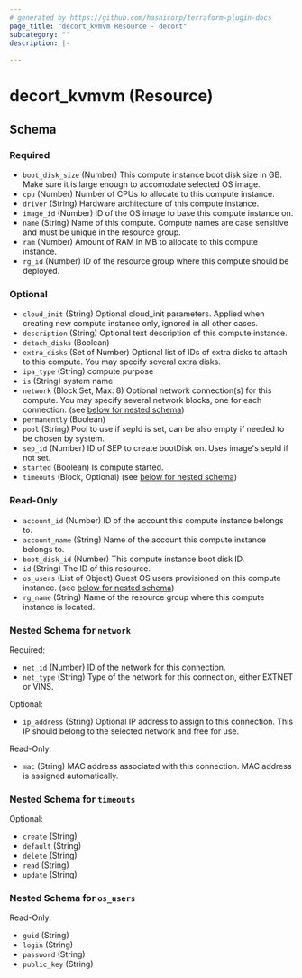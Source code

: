 ```yaml
---
# generated by https://github.com/hashicorp/terraform-plugin-docs
page_title: "decort_kvmvm Resource - decort"
subcategory: ""
description: |-
  
---
```


# decort_kvmvm (Resource)





<!-- schema generated by tfplugindocs -->
## Schema

### Required

- `boot_disk_size` (Number) This compute instance boot disk size in GB. Make sure it is large enough to accomodate selected OS image.
- `cpu` (Number) Number of CPUs to allocate to this compute instance.
- `driver` (String) Hardware architecture of this compute instance.
- `image_id` (Number) ID of the OS image to base this compute instance on.
- `name` (String) Name of this compute. Compute names are case sensitive and must be unique in the resource group.
- `ram` (Number) Amount of RAM in MB to allocate to this compute instance.
- `rg_id` (Number) ID of the resource group where this compute should be deployed.

### Optional

- `cloud_init` (String) Optional cloud_init parameters. Applied when creating new compute instance only, ignored in all other cases.
- `description` (String) Optional text description of this compute instance.
- `detach_disks` (Boolean)
- `extra_disks` (Set of Number) Optional list of IDs of extra disks to attach to this compute. You may specify several extra disks.
- `ipa_type` (String) compute purpose
- `is` (String) system name
- `network` (Block Set, Max: 8) Optional network connection(s) for this compute. You may specify several network blocks, one for each connection. (see [below for nested schema](#nestedblock--network))
- `permanently` (Boolean)
- `pool` (String) Pool to use if sepId is set, can be also empty if needed to be chosen by system.
- `sep_id` (Number) ID of SEP to create bootDisk on. Uses image's sepId if not set.
- `started` (Boolean) Is compute started.
- `timeouts` (Block, Optional) (see [below for nested schema](#nestedblock--timeouts))

### Read-Only

- `account_id` (Number) ID of the account this compute instance belongs to.
- `account_name` (String) Name of the account this compute instance belongs to.
- `boot_disk_id` (Number) This compute instance boot disk ID.
- `id` (String) The ID of this resource.
- `os_users` (List of Object) Guest OS users provisioned on this compute instance. (see [below for nested schema](#nestedatt--os_users))
- `rg_name` (String) Name of the resource group where this compute instance is located.

<a id="nestedblock--network"></a>
### Nested Schema for `network`

Required:

- `net_id` (Number) ID of the network for this connection.
- `net_type` (String) Type of the network for this connection, either EXTNET or VINS.

Optional:

- `ip_address` (String) Optional IP address to assign to this connection. This IP should belong to the selected network and free for use.

Read-Only:

- `mac` (String) MAC address associated with this connection. MAC address is assigned automatically.


<a id="nestedblock--timeouts"></a>
### Nested Schema for `timeouts`

Optional:

- `create` (String)
- `default` (String)
- `delete` (String)
- `read` (String)
- `update` (String)


<a id="nestedatt--os_users"></a>
### Nested Schema for `os_users`

Read-Only:

- `guid` (String)
- `login` (String)
- `password` (String)
- `public_key` (String)


